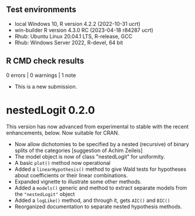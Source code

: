 ## Test environments
* local Windows 10, R version 4.2.2 (2022-10-31 ucrt)
* win-builder R version 4.3.0 RC (2023-04-18 r84287 ucrt)
* Rhub: Ubuntu Linux 20.04.1 LTS, R-release, GCC
* Rhub: Windows Server 2022, R-devel, 64 bit

## R CMD check results

0 errors | 0 warnings | 1 note

* This is a new submission.

# nestedLogit 0.2.0

This version has now advanced from experimental to stable with the recent enhancements, below. Now suitable for CRAN.

* Now allow dichotomies to be specified by a nested (recursive) of binary splits of the categories [suggestion of Achim Zeileis]
* The model object is now of class "nestedLogit" for uniformity.
* A basic `plot()` method now operational
* Added a `linearHypothesis()` method to give Wald tests for hypotheses about coefficients or their linear combinations.
* Expanded vignette to illustrate some other methods.
* Added a `models()` generic and method to extract separate models from the `"nestedLogit"` object
* Added a `logLike()` method, and through it, gets `AIC()` and `BIC()`
* Reorganized documentation to separate nested hypothesis methods.

